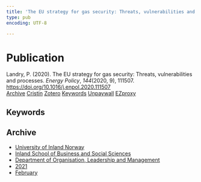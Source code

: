 ```yaml
---
title: 'The EU strategy for gas security: Threats, vulnerabilities and processes'
type: pub
encoding: UTF-8

---
```

<h1>Publication</h1>
<article id="csl-bib-container-ME6SUZ8U" class="csl-bib-container">
  <div class="csl-bib-body"> <div class="csl-entry">Landry, P. (2020). The EU strategy for gas security: Threats, vulnerabilities and processes. <i>Energy Policy</i>, <i>144</i>(2020, 9), 111507. <a href="https://doi.org/10.1016/j.enpol.2020.111507">https://doi.org/10.1016/j.enpol.2020.111507</a></div> </div>
  <div class="csl-bib-buttons">
    <a href="#taxonomy-article-ME6SUZ8U" alt="archive" class="csl-bib-button">Archive</a>
    <a href="https://app.cristin.no/results/show.jsf?id=1885576" alt="Cristin" class="csl-bib-button">Cristin</a>
    <a href="http://zotero.org/groups/5881554/items/ME6SUZ8U" alt="Zotero" class="csl-bib-button">Zotero</a>
    <a href="#keywords-article-ME6SUZ8U" alt="keywords" class="csl-bib-button">Keywords</a>
    <a href="https://doi.org/10.1016/j.enpol.2020.111507" alt="Unpaywall" class="csl-bib-button">Unpaywall</a>
    <a href="https://doi.org/10.1016/j.enpol.2020.111507" alt="EZproxy" class="csl-bib-button">EZproxy</a>
  </div>
  <div id="csl-bib-meta-container-ME6SUZ8U"></div>
</article>
<div id="csl-bib-meta-ME6SUZ8U" class="csl-bib-meta">
  <article id="keywords-article-ME6SUZ8U" class="keywords-article">
    <h1>Keywords</h1>
    
  </article>
  <article id="taxonomy-article-ME6SUZ8U" class="taxonomy-article">
    <h1>Archive</h1>
    <ul>
      <li>
        <a href="/en/archive/?key=3DCRN523">University of Inland Norway</a>
      </li>
      <li>
        <a href="/en/archive/?key=DU8Q9LN9">Inland School of Business and Social Sciences</a>
      </li>
      <li>
        <a href="/en/archive/?key=4LUWR3ZM">Department of Organisation, Leadership and Management</a>
      </li>
      <li>
        <a href="/en/archive/?key=8VQBC64H">2021</a>
      </li>
      <li>
        <a href="/en/archive/?key=QNQ5BQNV">February</a>
      </li>
    </ul>
  </article>
</div>
